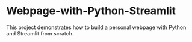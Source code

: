 # Webpage-with-Python-Streamlit
This project demonstrates how to build a personal webpage with Python and Streamlit from scratch.
